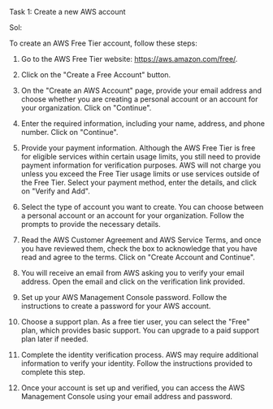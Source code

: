Task 1: Create a new AWS account

Sol:

To create an AWS Free Tier account, follow these steps:

1. Go to the AWS Free Tier website: https://aws.amazon.com/free/.

2. Click on the "Create a Free Account" button.

3. On the "Create an AWS Account" page, provide your email address and choose whether you are creating a personal account or an account for your organization. Click on "Continue".

4. Enter the required information, including your name, address, and phone number. Click on "Continue".

5. Provide your payment information. Although the AWS Free Tier is free for eligible services within certain usage limits, you still need to provide payment information for verification purposes. AWS will not charge you unless you exceed the Free Tier usage limits or use services outside of the Free Tier. Select your payment method, enter the details, and click on "Verify and Add".

6. Select the type of account you want to create. You can choose between a personal account or an account for your organization. Follow the prompts to provide the necessary details.

7. Read the AWS Customer Agreement and AWS Service Terms, and once you have reviewed them, check the box to acknowledge that you have read and agree to the terms. Click on "Create Account and Continue".

8. You will receive an email from AWS asking you to verify your email address. Open the email and click on the verification link provided.

9. Set up your AWS Management Console password. Follow the instructions to create a password for your AWS account.

10. Choose a support plan. As a free tier user, you can select the "Free" plan, which provides basic support. You can upgrade to a paid support plan later if needed.

11. Complete the identity verification process. AWS may require additional information to verify your identity. Follow the instructions provided to complete this step.

12. Once your account is set up and verified, you can access the AWS Management Console using your email address and password.
